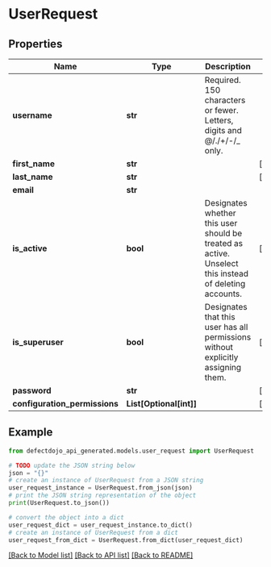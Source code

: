 # UserRequest


## Properties

Name | Type | Description | Notes
------------ | ------------- | ------------- | -------------
**username** | **str** | Required. 150 characters or fewer. Letters, digits and @/./+/-/_ only. | 
**first_name** | **str** |  | [optional] 
**last_name** | **str** |  | [optional] 
**email** | **str** |  | 
**is_active** | **bool** | Designates whether this user should be treated as active. Unselect this instead of deleting accounts. | [optional] 
**is_superuser** | **bool** | Designates that this user has all permissions without explicitly assigning them. | [optional] 
**password** | **str** |  | [optional] 
**configuration_permissions** | **List[Optional[int]]** |  | [optional] 

## Example

```python
from defectdojo_api_generated.models.user_request import UserRequest

# TODO update the JSON string below
json = "{}"
# create an instance of UserRequest from a JSON string
user_request_instance = UserRequest.from_json(json)
# print the JSON string representation of the object
print(UserRequest.to_json())

# convert the object into a dict
user_request_dict = user_request_instance.to_dict()
# create an instance of UserRequest from a dict
user_request_from_dict = UserRequest.from_dict(user_request_dict)
```
[[Back to Model list]](../README.md#documentation-for-models) [[Back to API list]](../README.md#documentation-for-api-endpoints) [[Back to README]](../README.md)


